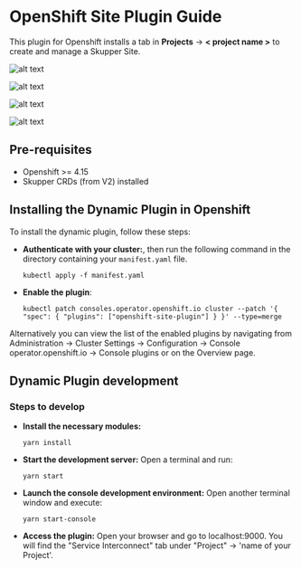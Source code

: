 # OpenShift Site Plugin Guide

This plugin for Openshift installs a tab in **Projects** -> **< project name >** to create and manage a Skupper Site.

![alt text](https://github.com/user-attachments/assets/116af7b5-4019-401e-bb61-1fbc68b6c6d1)

![alt text](https://github.com/user-attachments/assets/e5f2dd6a-23ae-4926-bef6-5d55a7abb6b6)

![alt text](https://github.com/user-attachments/assets/3af884af-7953-465d-ae17-7eff74cbe655)

![alt text](https://github.com/user-attachments/assets/7a3b589f-6915-4d6c-bd58-623187efc465)

## Pre-requisites

- Openshift >= 4.15
- Skupper CRDs (from V2) installed

## Installing the Dynamic Plugin in Openshift

To install the dynamic plugin, follow these steps:

- **Authenticate with your cluster:**, then run the following command in the directory containing your `manifest.yaml` file.

  ```shell
  kubectl apply -f manifest.yaml
  ```

- **Enable the plugin**:

  ```shell
  kubectl patch consoles.operator.openshift.io cluster --patch '{ "spec": { "plugins": ["openshift-site-plugin"] } }' --type=merge
  ```

Alternatively you can view the list of the enabled plugins by navigating from Administration → Cluster Settings → Configuration → Console operator.openshift.io → Console plugins or on the Overview page.

## Dynamic Plugin development

### Steps to develop

- **Install the necessary modules:**

  ```shell
  yarn install
  ```

- **Start the development server:** Open a terminal and run:

  ```shell
  yarn start
  ```

- **Launch the console development environment:** Open another terminal window and execute:

  ```shell
  yarn start-console
  ```

- **Access the plugin:** Open your browser and go to localhost:9000. You will find the "Service Interconnect" tab under "Project" -> 'name of your Project'.
